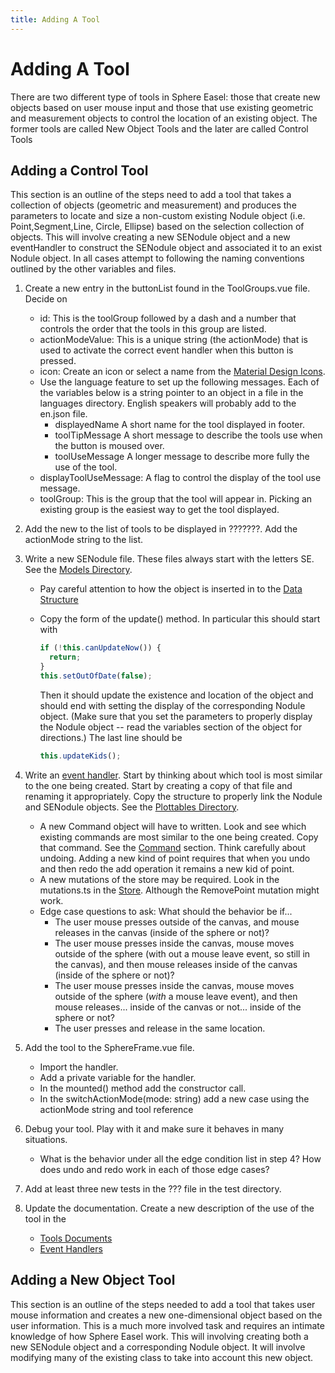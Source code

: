 ```yaml
---
title: Adding A Tool
---
```


# Adding A Tool

There are two different type of tools in Sphere Easel: those that create new objects based on user mouse input and those that use existing geometric and measurement objects to control the location of an existing object. The former tools are called New Object Tools and the later are called Control Tools

## Adding a Control Tool

This section is an outline of the steps need to add a tool that takes a collection of objects (geometric and measurement) and produces the parameters to locate and size a non-custom existing <span class="class">Nodule</span> object (i.e. <span class="class">Point</span>,<span class="class">Segment</span>,<span class="class">Line</span>, <span class="class">Circle</span>, <span class="class">Ellipse</span>) based on the selection collection of objects. This will involve creating a new <span class="class">SENodule</span> object and a new eventHandler to construct the <span class="class">SENodule</span> object and associated it to an exist <span class="class">Nodule</span> object. In all cases attempt to following the naming conventions outlined by the other variables and files.

1. Create a new entry in the <span class="variable">buttonList</span> found in the <span class="file">ToolGroups.vue</span> file. Decide on
   - <span class="variable">id</span>: This is the <span class="variable">toolGroup</span> followed by a dash and a number that controls the order that the tools in this group are listed.
   - <span class="variable">actionModeValue</span>: This is a unique string (the actionMode) that is used to activate the correct event handler when this button is pressed.
   - <span class="variable">icon</span>: Create an icon or select a name from the [Material Design Icons](https://cdn.materialdesignicons.com/5.0.45/).
   - Use the language feature to set up the following messages. Each of the variables below is a string pointer to an object in a file in the <span class="directory">languages</span> directory. English speakers will probably add to the <span class="file">en.json</span> file.
     - <span class="variable">displayedName</span> A short name for the tool displayed in footer.
     - <span class="variable">toolTipMessage</span> A short message to describe the tools use when the button is moused over.
     - <span class="variable">toolUseMessage</span> A longer message to describe more fully the use of the tool.
   - <span class="variable">displayToolUseMessage</span>: A flag to control the display of the tool use message.
   - <span class="variable">toolGroup</span>: This is the group that the tool will appear in. Picking an existing group is the easiest way to get the tool displayed.
2. Add the new to the list of tools to be displayed in ???????. Add the <span class="variable">actionMode</span> string to the list.
3. Write a new <span class="class">SENodule</span> file. These files always start with the letters SE. See the [Models Directory](/design/#models-directory).

   - Pay careful attention to how the object is inserted in to the [Data Structure](/design/#data-structure)
   - Copy the form of the <span class="method">update()</span> method. In particular this should start with

     ```ts
     if (!this.canUpdateNow()) {
       return;
     }
     this.setOutOfDate(false);
     ```

     Then it should update the existence and location of the object and should end with setting the display of the corresponding <span class="class">Nodule</span> object. (Make sure that you set the parameters to properly display the <span class="class">Nodule</span> object -- read the variables section of the object for directions.) The last line should be

     ```ts
     this.updateKids();
     ```

4. Write an [event handler](/design/#event-handlers). Start by thinking about which tool is most similar to the one being created. Start by creating a copy of that file and renaming it appropriately. Copy the structure to properly link the <span class="class">Nodule</span> and <span class="class">SENodule</span> objects. See the [Plottables Directory](/design/#plottables-directory).
   - A new <span class="command">Command</span> object will have to written. Look and see which existing commands are most similar to the one being created. Copy that command. See the [Command](/design/#commands) section. Think carefully about undoing. Adding a new kind of point requires that when you undo and then redo the add operation it remains a new kid of point.
   - A new mutations of the store may be required. Look in the <span class="file">mutations.ts</span> in the [Store](/design/#store). Although the <span class="string">RemovePoint</span> mutation might work.
   - Edge case questions to ask: What should the behavior be if...
     - The user mouse presses outside of the canvas, and mouse releases in the canvas (inside of the sphere or not)?
     - The user mouse presses inside the canvas, mouse moves outside of the sphere (with out a mouse leave event, so still in the canvas), and then mouse releases inside of the canvas (inside of the sphere or not)?
     - The user mouse presses inside the canvas, mouse moves outside of the sphere (_with_ a mouse leave event), and then mouse releases... inside of the canvas or not... inside of the sphere or not?
     - The user presses and release in the same location.
5. Add the tool to the <span class="file">SphereFrame.vue</span> file.
   - Import the handler.
   - Add a private variable for the handler.
   - In the <span class="method">mounted()</span> method add the constructor call.
   - In the <span class="method">switchActionMode(mode: string)</span> add a new case using the <span class="variable">actionMode</span> string and tool reference
6. Debug your tool. Play with it and make sure it behaves in many situations.
   - What is the behavior under all the edge condition list in step 4? How does undo and redo work in each of those edge cases?
7. Add at least three new tests in the <span class="file">???</span> file in the <span class="directory">test</span> directory.
8. Update the documentation. Create a new description of the use of the tool in the
   - [Tools Documents](/tools/edit.html)
   - [Event Handlers](/design/#event-handlers)

## Adding a New Object Tool

This section is an outline of the steps needed to add a tool that takes user mouse information and creates a new one-dimensional object based on the user information. This is a much more involved task and requires an intimate knowledge of how Sphere Easel work. This will involving creating both a new <span class="class">SENodule</span> object and a corresponding <span class="class">Nodule</span> object. It will involve modifying many of the existing class to take into account this new object.

